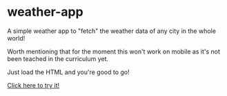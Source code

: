 # weather-app

A simple weather app to "fetch" the weather data of any city in the whole world!

Worth mentioning that for the moment this won't work on mobile as it's not been teached in the curriculum yet.

Just load the HTML and you're good to go!

<a href="https://ahmedfarouk2.github.io/weather-app">Click here to try it!</a>
